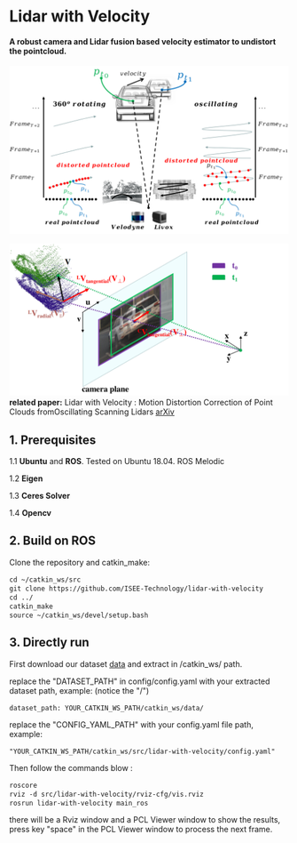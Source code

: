 # Lidar with Velocity

####  A robust camera and Lidar fusion based velocity estimator to undistort the pointcloud. 

![scanningPattern](./figs/scanningPattern.png)



**![vel_proj](./figs/vel_proj.png)related paper:** Lidar with Velocity : Motion Distortion Correction of Point Clouds fromOscillating Scanning Lidars [arXiv](https://arxiv.org/abs/2111.09497)

## 1. Prerequisites

1.1 **Ubuntu** and **ROS**.  Tested on Ubuntu 18.04. ROS Melodic

1.2 **Eigen**

1.3 **Ceres Solver** 

1.4 **Opencv** 

## 2. Build on ROS

Clone the repository and catkin_make:

    cd ~/catkin_ws/src
    git clone https://github.com/ISEE-Technology/lidar-with-velocity
    cd ../
    catkin_make
    source ~/catkin_ws/devel/setup.bash



## 3. Directly run

First download our dataset [data](https://drive.google.com/drive/folders/1JEwnVVO84peunFiCXSc-T5QyK0gD3kAt?usp=sharing) and extract in /catkin_ws/ path.

replace the "DATASET_PATH" in config/config.yaml with your extracted dataset path, example: (notice the "/")

    dataset_path: YOUR_CATKIN_WS_PATH/catkin_ws/data/

replace the "CONFIG_YAML_PATH" with your config.yaml file path, example:

    "YOUR_CATKIN_WS_PATH/catkin_ws/src/lidar-with-velocity/config.yaml"

Then follow the commands blow :

    roscore
    rviz -d src/lidar-with-velocity/rviz-cfg/vis.rviz
    rosrun lidar-with-velocity main_ros

there will be a Rviz window and a PCL Viewer window to show the results, press key "space" in the PCL Viewer window to process the next frame.
